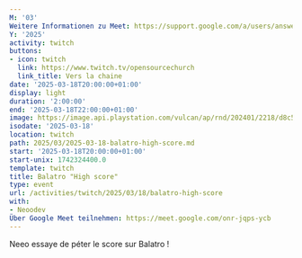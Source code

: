 ```yaml
---
M: '03'
Weitere Informationen zu Meet: https://support.google.com/a/users/answer/9282720
Y: '2025'
activity: twitch
buttons:
- icon: twitch
  link: https://www.twitch.tv/opensourcechurch
  link_title: Vers la chaine
date: '2025-03-18T20:00:00+01:00'
display: light
duration: '2:00:00'
end: '2025-03-18T22:00:00+01:00'
image: https://image.api.playstation.com/vulcan/ap/rnd/202401/2218/d8c5d5861249cd80a300efb723450f56d0347e4345e2eb80.png?w=960&amp;h=960
isodate: '2025-03-18'
location: twitch
path: 2025/03/2025-03-18-balatro-high-score.md
start: '2025-03-18T20:00:00+01:00'
start-unix: 1742324400.0
template: twitch
title: Balatro "High score"
type: event
url: /activities/twitch/2025/03/18/balatro-high-score
with:
- Neoodev
Über Google Meet teilnehmen: https://meet.google.com/onr-jqps-ycb
---
```

Neeo essaye de péter le score sur Balatro !